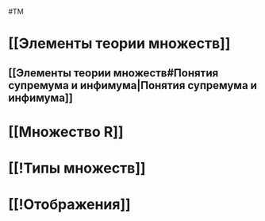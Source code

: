 #ТМ
# [[Элементы теории множеств]]
## [[Элементы теории множеств#Понятия супремума и инфимума|Понятия супремума и инфимума]]

# [[Множество R]]


# [[!Типы множеств]]

# [[!Отображения]]





